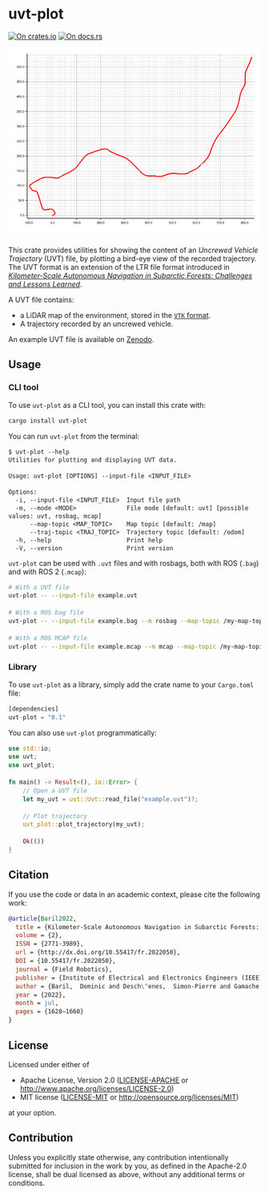# uvt-plot

[![On crates.io](https://img.shields.io/crates/v/uvt-plot.svg)](https://crates.io/crates/uvt-plot)
[![On docs.rs](https://docs.rs/uvt-plot/badge.svg)](https://docs.rs/uvt-plot)

![UVT-plot](assets/traj-plot.png)

This crate provides utilities for showing the content of an _Uncrewed Vehicle Trajectory_ (UVT) file, by plotting a bird-eye view of the recorded trajectory.
The UVT format is an extension of the LTR file format introduced in [_Kilometer-Scale Autonomous Navigation in Subarctic Forests: Challenges and Lessons Learned_](https://doi.org/10.55417/fr.2022050).

A UVT file contains:

- a LiDAR map of the environment, stored in the [`VTK` format](https://vtk.org).
- A trajectory recorded by an uncrewed vehicle.

An example UVT file is available on [Zenodo](https://doi.org/10.5281/zenodo.16928365).

## Usage

### CLI tool

To use `uvt-plot` as a CLI tool, you can install this crate with:

```sh
cargo install uvt-plot
```

You can run `uvt-plot` from the terminal:

```console
$ uvt-plot --help
Utilities for plotting and displaying UVT data.

Usage: uvt-plot [OPTIONS] --input-file <INPUT_FILE>

Options:
  -i, --input-file <INPUT_FILE>  Input file path
  -m, --mode <MODE>              File mode [default: uvt] [possible values: uvt, rosbag, mcap]
      --map-topic <MAP_TOPIC>    Map topic [default: /map]
      --traj-topic <TRAJ_TOPIC>  Trajectory topic [default: /odom]
  -h, --help                     Print help
  -V, --version                  Print version
```

`uvt-plot` can be used with `.uvt` files and with rosbags, both with ROS (`.bag`) and with ROS 2 (`.mcap`):

```sh
# With a UVT file
uvt-plot -- --input-file example.uvt

# With a ROS bag file
uvt-plot -- --input-file example.bag --m rosbag --map-topic /my-map-topic --traj-topic /my-traj-topic

# With a ROS MCAP file
uvt-plot -- --input-file example.mcap --m mcap --map-topic /my-map-topic --traj-topic /my-traj-topic
```

### Library

To use `uvt-plot` as a library, simply add the crate name to your `Cargo.toml` file:

```rust
[dependencies]
uvt-plot = "0.1"
```

You can also use `uvt-plot` programmatically:

```rs
use std::io;
use uvt;
use uvt_plot;

fn main() -> Result<(), io::Error> {
    // Open a UVT file
    let my_uvt = uvt::Uvt::read_file("example.uvt")?;

    // Plot trajectory
    uvt_plot::plot_trajectory(my_uvt);

    Ok(())
}
```

## Citation

If you use the code or data in an academic context, please cite the following work:

```bibtex
@article{Baril2022,
  title = {Kilometer-Scale Autonomous Navigation in Subarctic Forests: Challenges and Lessons Learned},
  volume = {2},
  ISSN = {2771-3989},
  url = {http://dx.doi.org/10.55417/fr.2022050},
  DOI = {10.55417/fr.2022050},
  journal = {Field Robotics},
  publisher = {Institute of Electrical and Electronics Engineers (IEEE)},
  author = {Baril,  Dominic and Desch\^enes,  Simon-Pierre and Gamache,  Olivier and Vaidis,  Maxime and LaRocque,  Damien and Laconte,  Johann and Kubelka,  Vladimír and Giguère,  Philippe and Pomerleau,  Fran\c{c}ois},
  year = {2022},
  month = jul,
  pages = {1628–1660}
}
```

## License

Licensed under either of

 * Apache License, Version 2.0
   ([LICENSE-APACHE](LICENSE-APACHE) or <http://www.apache.org/licenses/LICENSE-2.0>)
 * MIT license
   ([LICENSE-MIT](LICENSE-MIT) or <http://opensource.org/licenses/MIT>)

at your option.

## Contribution

Unless you explicitly state otherwise, any contribution intentionally submitted
for inclusion in the work by you, as defined in the Apache-2.0 license, shall be
dual licensed as above, without any additional terms or conditions.
